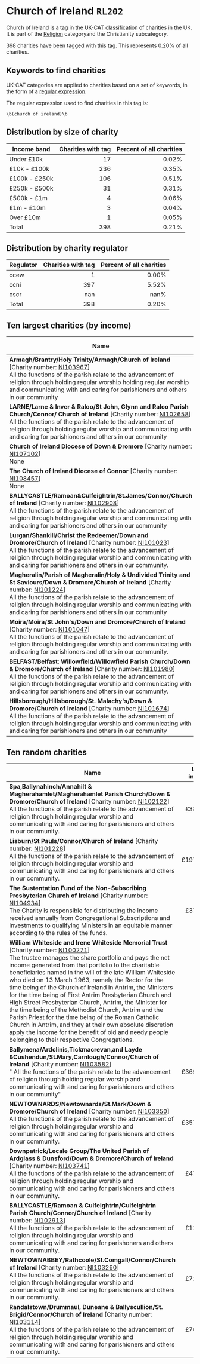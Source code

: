 # Church of Ireland `RL202`

Church of Ireland is a tag in the [UK-CAT classification](../tag_list.md) of charities in the 
UK. It is part of the [Religion](RL.md) categoryand the Christianity subcategory.

398 charities have been tagged with this tag.
This represents 0.20% of all charities.

## Keywords to find charities

UK-CAT categories are applied to charities based on a set of keywords, in the form of a [regular expression](https://en.wikipedia.org/wiki/Regular_expression).

The regular expression used to find charities in this tag is:

`\b(church of ireland)\b`



## Distribution by size of charity

Income band | Charities with tag | Percent of all charities
------------|-------------------:|-------------------------:
Under £10k | 17 | 0.02%
£10k - £100k | 236 | 0.35%
£100k - £250k | 106 | 0.51%
£250k - £500k | 31 | 0.31%
£500k - £1m | 4 | 0.06%
£1m - £10m | 3 | 0.04%
Over £10m | 1 | 0.05%
Total | 398 | 0.21%


## Distribution by charity regulator

Regulator | Charities with tag | Percent of all charities
------------|-------------------:|-------------------------:
ccew | 1 | 0.00%
ccni | 397 | 5.52%
oscr | nan | nan%
Total | 398 | 0.20%


## Ten largest charities (by income)

Name | Latest income
-----|--------:
<strong>Armagh/Brantry/Holy Trinity/Armagh/Church of Ireland</strong> [Charity number: [NI103967](https://findthatcharity.uk/orgid/GB-NIC-103967)]<br>All the functions of the parish relate to the advancement of religion through holding regular worship holding regular worship and communicating with and caring for parishioners and others in our community | £65,276,087
<strong>LARNE/Larne & Inver & Raloo/St John, Glynn and Raloo Parish Church/Connor/ Church of Ireland</strong> [Charity number: [NI102658](https://findthatcharity.uk/orgid/GB-NIC-102658)]<br>All the functions of the parish relate to the advancement of religion through holding regular worship and communicating with and caring for parishioners and others in our community | £4,040,302
<strong>Church of Ireland Diocese of Down & Dromore</strong> [Charity number: [NI107102](https://findthatcharity.uk/orgid/GB-NIC-107102)]<br>None | £3,640,870
<strong>The Church of Ireland Diocese of Connor</strong> [Charity number: [NI108457](https://findthatcharity.uk/orgid/GB-NIC-108457)]<br>None | £2,147,271
<strong>BALLYCASTLE/Ramoan&Culfeightrin/St.James/Connor/Church of Ireland</strong> [Charity number: [NI102908](https://findthatcharity.uk/orgid/GB-NIC-102908)]<br>All the functions of the parish relate to the advancement of religion through holding regular worship and communicating with and caring for parishioners and others in our community | £851,085
<strong>Lurgan/Shankill/Christ the Redeemer/Down and Dromore/Church of Ireland</strong> [Charity number: [NI101023](https://findthatcharity.uk/orgid/GB-NIC-101023)]<br>All the functions of the parish relate to the advancement of religion through holding regular worship and communicating with and caring for parishioners and others in our community. | £759,844
<strong>Magheralin/Parish of Magheralin/Holy & Undivided Trinity and St Saviours/Down & Dromore/Church of Ireland</strong> [Charity number: [NI101224](https://findthatcharity.uk/orgid/GB-NIC-101224)]<br>All the functions of the parish relate to the advancement of religion through holding regular worship and communicating with and caring for parishioners and others in our community | £665,203
<strong>Moira/Moira/St John's/Down and Dromore/Church of Ireland</strong> [Charity number: [NI101047](https://findthatcharity.uk/orgid/GB-NIC-101047)]<br>All the functions of the parish relate to the advancement of religion through holding regular worship and communicating with and caring for parishioners and others in our community. | £571,109
<strong>BELFAST/Belfast: Willowfield/Willowfield Parish Church/Down & Dromore/Church of Ireland</strong> [Charity number: [NI101980](https://findthatcharity.uk/orgid/GB-NIC-101980)]<br>All the functions of the parish relate to the advancement of religion through holding regular worship and communicating with and caring for parishioners and others in our community. | £490,216
<strong>Hillsborough/Hillsborough/St. Malachy's/Down & Dromore/Church of Ireland</strong> [Charity number: [NI101674](https://findthatcharity.uk/orgid/GB-NIC-101674)]<br>All the functions of the parish relate to the advancement of religion through holding regular worship and communicating with and caring for parishioners and others in our community | £449,429


## Ten random charities

Name | Latest income
-----|--------:
<strong>Spa,Ballynahinch/Annahilt & Magherahamlet/Magherahamlet Parish Church/Down & Dromore/Church of Ireland</strong> [Charity number: [NI102122](https://findthatcharity.uk/orgid/GB-NIC-102122)]<br>All the functions of the parish relate to the advancement of religion through holding regular worship and communicating with and caring for parishioners and others in our community. | £38,918
<strong>Lisburn/St Pauls/Connor/Church of Ireland</strong> [Charity number: [NI101228](https://findthatcharity.uk/orgid/GB-NIC-101228)]<br>All the functions of the parish relate to the advancement of religion through holding regular worship and communicating with and caring for parishioners and others in our community. | £197,801
<strong>The Sustentation Fund of the Non-Subscribing Presbyterian Church of Ireland</strong> [Charity number: [NI104934](https://findthatcharity.uk/orgid/GB-NIC-104934)]<br>The Charity is responsible for distributing the income received annually from Congregational Subscriptions and Investments to qualifying Ministers in an equitable manner according to the rules of the funds. | £37,956
<strong>William Whiteside and Irene Whiteside Memorial Trust</strong> [Charity number: [NI100271](https://findthatcharity.uk/orgid/GB-NIC-100271)]<br>The trustee manages the share portfolio and pays the net income generated from that portfolio to the charitable beneficiaries named in the will of the late William Whiteside who died on 13 March 1963, namely the Rector for the time being of the Church of Ireland in Antrim, the Ministers for the time being of First Antrim Presbyterian Church and High Street Presbyterian Church, Antrim, the Minister for the time being of the Methodist Church, Antrim and the Parish Priest for the time being of the Roman Catholic Church in Antrim, and they at their own absolute discretion apply the income for the benefit of old and needy people belonging to their respective Congregations. | £215
<strong>Ballymena/Ardclinis,Tickmacrevan,and Layde &Cushendun/St.Mary,Carnlough/Connor/Church of Ireland</strong> [Charity number: [NI103582](https://findthatcharity.uk/orgid/GB-NIC-103582)]<br>" All the functions of the parish relate to the advancement of religion through holding regular worship and communicating with and caring for parishioners and others in our community" | £369,290
<strong>NEWTOWNARDS/Newtownards/St.Mark/Down & Dromore/Church of Ireland</strong> [Charity number: [NI103350](https://findthatcharity.uk/orgid/GB-NIC-103350)]<br>All the functions of the parish relate to the advancement of religion through holding regular worship and communicating with and caring for parishioners and others in our community. | £357,519
<strong>Downpatrick/Lecale Group/The United Parish of Ardglass & Dunsford/Down & Dromore/Church of Ireland</strong> [Charity number: [NI103741](https://findthatcharity.uk/orgid/GB-NIC-103741)]<br>All the functions of the parish relate to the advancement of religion through holding regular worship and communicating with and caring for parishioners and others in our community. | £47,015
<strong>BALLYCASTLE/Ramoan & Culfeightrin/Culfeightrin Parish Church/Connor/Church of Ireland</strong> [Charity number: [NI102913](https://findthatcharity.uk/orgid/GB-NIC-102913)]<br>All the functions of the parish relate to the advancement of religion through holding regular worship and communicating with and caring for parishoners and others in our community. | £12,933
<strong>NEWTOWNABBEY/Rathcoole/St.Comgall/Connor/Church of Ireland</strong> [Charity number: [NI103260](https://findthatcharity.uk/orgid/GB-NIC-103260)]<br>All the functions of the parish relate to the advancement of religion through holding regular worship and communicating with and caring for parishioners and others in our community. | £71,224
<strong>Randalstown/Drummaul, Duneane & Ballyscullion/St. Brigid/Connor/Church of Ireland</strong> [Charity number: [NI103114](https://findthatcharity.uk/orgid/GB-NIC-103114)]<br>All the functions of the parish relate to the advancement of religion through holding regular worship and communicating with and caring for parishioners and others in our community. | £76,938
